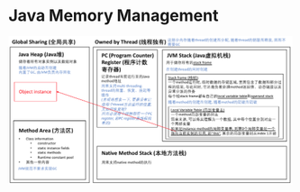 # Java Memory Management

![image](https://github.com/Ziang-Lu/Java-Memory-Management/blob/master/java_memory_distribution.png?raw=true)